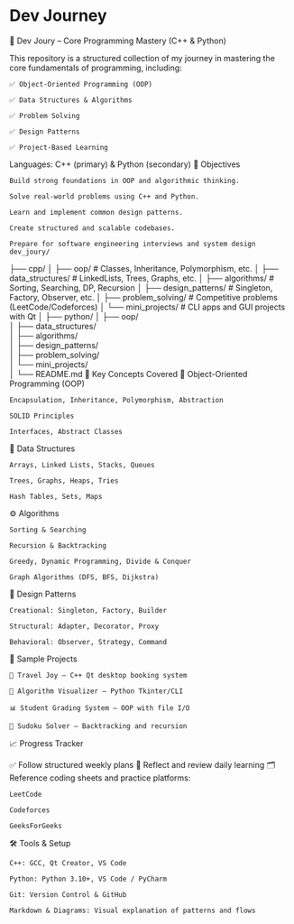 # Dev Journey

🚀 Dev Joury – Core Programming Mastery (C++ & Python)

This repository is a structured collection of my journey in mastering the core fundamentals of programming, including:

    ✅ Object-Oriented Programming (OOP)

    ✅ Data Structures & Algorithms

    ✅ Problem Solving

    ✅ Design Patterns

    ✅ Project-Based Learning

Languages: C++ (primary) & Python (secondary)
🎯 Objectives

    Build strong foundations in OOP and algorithmic thinking.

    Solve real-world problems using C++ and Python.

    Learn and implement common design patterns.

    Create structured and scalable codebases.

    Prepare for software engineering interviews and system design
    dev_joury/
├── cpp/
│   ├── oop/                # Classes, Inheritance, Polymorphism, etc.
│   ├── data_structures/    # LinkedLists, Trees, Graphs, etc.
│   ├── algorithms/         # Sorting, Searching, DP, Recursion
│   ├── design_patterns/    # Singleton, Factory, Observer, etc.
│   ├── problem_solving/    # Competitive problems (LeetCode/Codeforces)
│   └── mini_projects/      # CLI apps and GUI projects with Qt
│
├── python/
│   ├── oop/                
│   ├── data_structures/    
│   ├── algorithms/         
│   ├── design_patterns/    
│   ├── problem_solving/    
│   └── mini_projects/      
│
└── README.md
🧠 Key Concepts Covered
🧱 Object-Oriented Programming (OOP)

    Encapsulation, Inheritance, Polymorphism, Abstraction

    SOLID Principles

    Interfaces, Abstract Classes

🧮 Data Structures

    Arrays, Linked Lists, Stacks, Queues

    Trees, Graphs, Heaps, Tries

    Hash Tables, Sets, Maps

⚙️ Algorithms

    Sorting & Searching

    Recursion & Backtracking

    Greedy, Dynamic Programming, Divide & Conquer

    Graph Algorithms (DFS, BFS, Dijkstra)

🧩 Design Patterns

    Creational: Singleton, Factory, Builder

    Structural: Adapter, Decorator, Proxy

    Behavioral: Observer, Strategy, Command

📌 Sample Projects

    🎯 Travel Joy – C++ Qt desktop booking system

    🧪 Algorithm Visualizer – Python Tkinter/CLI

    📊 Student Grading System – OOP with file I/O

    🧠 Sudoku Solver – Backtracking and recursion

📈 Progress Tracker

✅ Follow structured weekly plans
🧠 Reflect and review daily learning
🗂️ Reference coding sheets and practice platforms:

    LeetCode

    Codeforces

    GeeksForGeeks

🛠️ Tools & Setup

    C++: GCC, Qt Creator, VS Code

    Python: Python 3.10+, VS Code / PyCharm

    Git: Version Control & GitHub

    Markdown & Diagrams: Visual explanation of patterns and flows

